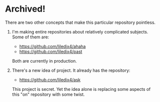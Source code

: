 # Archived!

There are two other concepts that make this particular repository pointless.

1. I'm making entire repositories about relatively complicated subjects. Some of them are:

     - https://github.com/liledix4/ahaha
     - https://github.com/liledix4/past

     Both are currently in production.

3. There's a new idea of project. It already has the repository:

     - https://github.com/liledix4/ask

   This project is secret. Yet the idea alone is replacing some aspects of this "on" repository with some twist.
